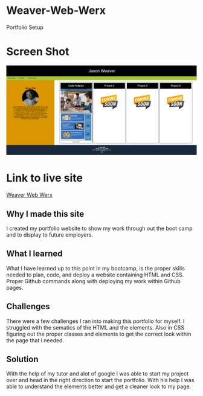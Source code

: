 # Weaver-Web-Werx

Portfolio Setup


# Screen Shot
![alt text](assets/images/mockup.png)

# Link to live site
[Weaver Web Werx](https://jweaver74.github.io/Weaver-Web-Werx/)

## Why I made this site
I created my portfolio website to show my work through out the boot camp and to display to future employers. 


## What I learned
What I have learned up to this point in my bootcamp, is the proper skills needed to plan, code, and deploy a website containing HTML and CSS. Proper Github commands along with deploying my work within Github pages.



## Challenges 
There were a few challenges I ran into making this portfolio for myself.
 I struggled with the sematics of the HTML and the elements.  Also in CSS figuring out the proper classes and elements to get the correct look within the page that i needed.

 ## Solution
 With the help of my tutor and alot of google I was able to start my project over and head in the right direction to start the portfolio. With his help I was able to understand the elements better and get a cleaner look to my page. 


